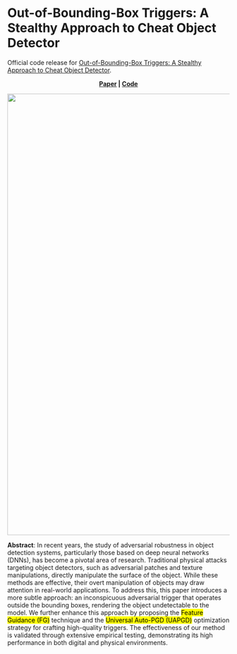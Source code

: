 # Out-of-Bounding-Box Triggers: A Stealthy Approach to Cheat Object Detector

Official code release for [Out-of-Bounding-Box Triggers: A Stealthy Approach to Cheat Object Detector](https://github.com/linToTao/Out-of-bbox-attack).

<p align='center'>
  <b>
    <a href="https://github.com/linToTao/Out-of-bbox-attack">Paper</a>
    |
    <a href="https://github.com/linToTao/Out-of-bbox-attack">Code</a> 
  </b>
</p> 
  <p align='center'>
    <img src='static/out-of-bbox-attack.png' width='1000'/>
  </p>

**Abstract**: In recent years, the study of adversarial robustness in object detection systems, particularly those based on deep neural networks (DNNs), has become a pivotal area of research. Traditional physical attacks targeting object detectors, such as adversarial patches and texture manipulations, directly manipulate the surface of the object. While these methods are effective, their overt manipulation of objects may draw attention in real-world applications. To address this, this paper introduces a more subtle approach: an inconspicuous adversarial trigger that operates outside the bounding boxes, rendering the object undetectable to the model. We further enhance this approach by proposing the <mark>Feature Guidance (FG)</mark> technique and the <mark>Universal Auto-PGD (UAPGD)</mark> optimization strategy for crafting high-quality triggers. The effectiveness of our method is validated through extensive empirical testing, demonstrating its high performance in both digital and physical environments.

